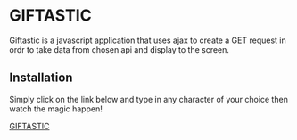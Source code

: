 # GIFTASTIC
Giftastic is a javascript application that uses ajax to create a GET request in ordr to take data from chosen api and display to the screen.
## Installation

Simply click on the link below and type in any character of your choice then watch the magic happen!

[GIFTASTIC](https://jmurry2014.github.io/GIFTASTIC/)


